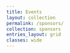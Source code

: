 ```yaml
---
title: Events
layout: collection
permalink: /sponsors/
collection: sponsors
entries_layout: grid
classes: wide
---
```

